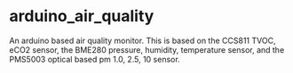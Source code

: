 # arduino_air_quality

An arduino based air quality monitor. This is based on the CCS811 TVOC, eCO2 sensor, the BME280 pressure, humidity, temperature sensor, and the PMS5003 optical based pm 1.0, 2.5, 10 sensor. 
